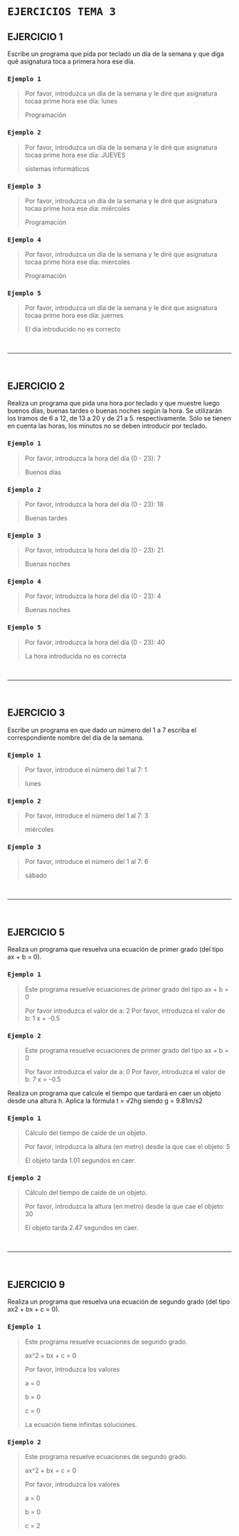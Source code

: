 # `EJERCICIOS TEMA 3`

## EJERCICIO 1

Escribe un programa que pida por teclado un día de la semana y que diga qué asignatura toca a primera hora ese día.

### `Ejemplo 1`

> Por favor, introduzca un día de la semana y le diré que 
> asignatura tocaa prime hora ese día: lunes
>
> Programación

### `Ejemplo 2`

> Por favor, introduzca un día de la semana y le diré que 
> asignatura tocaa prime hora ese día: JUEVES
>
> sistemas informáticos

### `Ejemplo 3`

> Por favor, introduzca un día de la semana y le diré que 
> asignatura tocaa prime hora ese día: miércoles
>
> Programación

### `Ejemplo 4`

> Por favor, introduzca un día de la semana y le diré que 
> asignatura tocaa prime hora ese día: miercoles
>
> Programación

### `Ejemplo 5`

> Por favor, introduzca un día de la semana y le diré que 
> asignatura tocaa prime hora ese día: juernes
>
> El día introducido no es correcto

<br>

---

<br>

## EJERCICIO 2

Realiza un programa que pida una hora por teclado y que muestre luego buenos días, buenas tardes o buenas noches según la hora. Se utilizarán los tramos de 6 a 12, de 13 a 20 y de 21 a 5. respectivamente. Sólo se tienen en cuenta las horas, los minutos no se deben introducir por teclado.

### `Ejemplo 1`

> Por favor, introduzca la hora del día (0 - 23): 7
>
> Buenos días

### `Ejemplo 2`

> Por favor, introduzca la hora del día (0 - 23): 18
>
> Buenas tardes

### `Ejemplo 3`

> Por favor, introduzca la hora del día (0 - 23): 21
>
> Buenas noches

### `Ejemplo 4`

> Por favor, introduzca la hora del día (0 - 23): 4
>
> Buenas noches

### `Ejemplo 5`

> Por favor, introduzca la hora del día (0 - 23): 40
>
> La hora introducida no es correcta

<br>

---

<br>

## EJERCICIO 3

Escribe un programa en que dado un número del 1 a 7 escriba el correspondiente nombre del día de la semana.

### `Ejemplo 1`

> Por favor, introduce el número del 1 al 7: 1
>
> lunes

### `Ejemplo 2`

> Por favor, introduce el número del 1 al 7: 3
>
> miércoles

### `Ejemplo 3`

> Por favor, introduce el número del 1 al 7: 6
>
> sábado

<br>

---

<br>

## EJERCICIO 5

Realiza un programa que resuelva una ecuación de primer grado (del tipo ax + b = 0).

### `Ejemplo 1`

> Este programa resuelve ecuaciones de primer grado del tipo ax + b = 0
>
> Por favor introduzca el valor de a: 2
> Por favor, introduzca el valor de b: 1
> x = -0.5

### `Ejemplo 2`

> Este programa resuelve ecuaciones de primer grado del tipo ax + b = 0
>
> Por favor introduzca el valor de a: 0
> Por favor, introduzca el valor de b: 7
> x = -0.5


Realiza un programa que calcule el tiempo que tardará en caer un objeto desde una altura h. Aplica la fórmula t = √2hg siendo g = 9.81m/s2

### `Ejemplo 1`

> Cálculo del tiempo de caíde de un objeto.
>
> Por favor, introduzca la altura (en metro) desde la que cae el objeto: 5
> 
> El objeto tarda 1.01 segundos en caer.

### `Ejemplo 2`

> Cálculo del tiempo de caíde de un objeto.
>
> Por favor, introduzca la altura (en metro) desde la que cae el objeto: 30
> 
> El objeto tarda 2.47 segundos en caer.

<br>

---

<br>

## EJERCICIO 9

Realiza un programa que resuelva una ecuación de segundo grado (del tipo ax2 + bx + c = 0).

### `Ejemplo 1`

> Este programa resuelve ecuaciones de segundo grado.
>
> ax^2 + bx + c = 0
> 
> Por favor, introduzca los valores
>
> a = 0
> 
> b = 0
> 
> c = 0
>
> La ecuación tiene infinitas soluciones.

### `Ejemplo 2`

> Este programa resuelve ecuaciones de segundo grado.
>
> ax^2 + bx + c = 0
> 
> Por favor, introduzca los valores
>
> a = 0
> 
> b = 0
> 
> c = 2
> 
